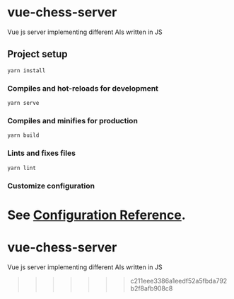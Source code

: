 # vue-chess-server
Vue js server implementing different AIs written in JS


## Project setup
```
yarn install
```

### Compiles and hot-reloads for development
```
yarn serve
```

### Compiles and minifies for production
```
yarn build
```

### Lints and fixes files
```
yarn lint
```

### Customize configuration
See [Configuration Reference](https://cli.vuejs.org/config/).
=======
# vue-chess-server
Vue js server implementing different AIs written in JS
>>>>>>> c211eee3386a1eedf52a5fbda792b2f8afb908c8
